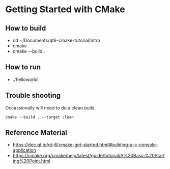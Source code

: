 # Getting Started with CMake

## How to build
- cd ~/Documents/qt6-cmake-tutorial/intro
- cmake .
- cmake --build .

## How to run
- ./helloworld

## Trouble shooting
Occassionally will need to do a clean build.

` cmake --build . --target clean `

## Reference Material
- https://doc.qt.io/qt-6/cmake-get-started.html#building-a-c-console-application
- https://cmake.org/cmake/help/latest/guide/tutorial/A%20Basic%20Starting%20Point.html
